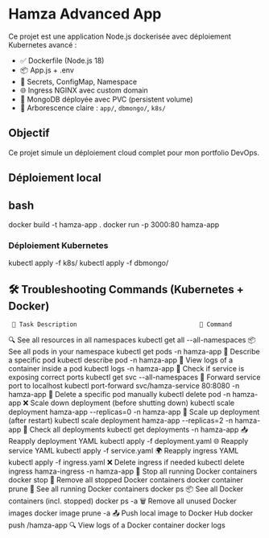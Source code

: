 # Hamza Advanced App

Ce projet est une application Node.js dockerisée avec déploiement Kubernetes avancé :

- ✅ Dockerfile (Node.js 18)
- 📦 App.js + .env
- 🔐 Secrets, ConfigMap, Namespace
- 🌐 Ingress NGINX avec custom domain
- 🧱 MongoDB déployée avec PVC (persistent volume)
- 📁 Arborescence claire : `app/`, `dbmongo/`, `k8s/`

## Objectif

Ce projet simule un déploiement cloud complet pour mon portfolio DevOps.

## Déploiement local

## bash
docker build -t hamza-app .
docker run -p 3000:80 hamza-app

### Déploiement Kubernetes
kubectl apply -f k8s/
kubectl apply -f dbmongo/

## 🛠️ Troubleshooting Commands (Kubernetes + Docker)
     🔧 Task Description	                                 🧪 Command
🔍 See all resources in all namespaces	         kubectl get all --all-namespaces
📦 See all pods in your namespace	               kubectl get pods -n hamza-app
🔎 Describe a specific pod	                     kubectl describe pod <pod-name> -n hamza-app
📄 View logs of a container inside a pod	       kubectl logs <pod-name> -n hamza-app
🚨 Check if service is exposing correct ports	   kubectl get svc --all-namespaces
🧪 Forward service port to localhost	           kubectl port-forward svc/hamza-service 80:8080 -n hamza-app
🧹 Delete a specific pod manually	               kubectl delete pod <pod-name> -n hamza-app
❌ Scale down deployment (before shutting down)	 kubectl scale deployment hamza-app --replicas=0 -n hamza-app
🔁 Scale up deployment (after restart)	         kubectl scale deployment hamza-app --replicas=2 -n hamza-app
📜 Check all deployments	                       kubectl get deployments -n hamza-app
📥 Reapply deployment YAML	                     kubectl apply -f deployment.yaml
🌐 Reapply service YAML	                         kubectl apply -f service.yaml
🌍 Reapply ingress YAML	                         kubectl apply -f ingress.yaml
❌ Delete ingress if needed	                     kubectl delete ingress hamza-ingress -n hamza-app
🛑 Stop all running Docker containers	           docker stop <container-id>
🧼 Remove all stopped Docker containers	         docker container prune
🔎 See all running Docker containers	           docker ps
📦 See all Docker containers (incl. stopped)	   docker ps -a
🗑️ Remove all unused Docker images	             docker image prune -a
📤 Push local image to Docker Hub	               docker push <your-dockerhub-username>/hamza-app
🔍 View logs of a Docker container	             docker logs <container-id>

